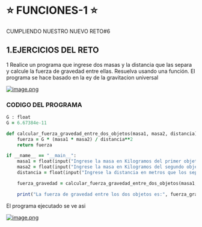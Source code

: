 # :star: FUNCIONES-1 :star:
CUMPLIENDO NUESTRO NUEVO RETO#6

## 1.EJERCICIOS DEL RETO
1 Realice un programa que ingrese dos masas y la distancia que las separa y calcule la fuerza de gravedad entre ellas. Resuelva usando una función.
El programa se hace basado en la ey de la gravitacion universal

[![image.png](https://i.postimg.cc/cH1LWZc8/image.png)](https://postimg.cc/B8y05rkq)

### CODIGO DEL PROGRAMA

```ruby
G : float 
G = 6.67384e-11

def calcular_fuerza_gravedad_entre_dos_objetos(masa1, masa2, distancia):
    fuerza = G * (masa1 * masa2) / distancia**2
    return fuerza

if __name__ == "__main__":
    masa1 = float(input("Ingrese la masa en Kilogramos del primer objeto: "))
    masa2 = float(input("Ingrese la masa en Kilogramos del segundo objeto: "))
    distancia = float(input("Ingrese la distancia en metros que los separa: "))

    fuerza_gravedad = calcular_fuerza_gravedad_entre_dos_objetos(masa1, masa2, distancia)

    print("La fuerza de gravedad entre los dos objetos es:", fuerza_gravedad, "Newtons")
```

El programa ejecutado se ve asi

[![image.png](https://i.postimg.cc/q7wqfR9y/image.png)](https://postimg.cc/GBBdGc3m)
